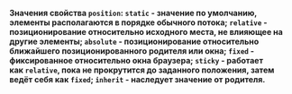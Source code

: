 **Значения свойства `position`: `static` - значение по умолчанию, элементы располагаются в порядке обычного потока; `relative` - позиционирование относительно исходного места, не влияющее на другие элементы; `absolute` - позиционирование относительно ближайшего позиционированного родителя или окна; `fixed` - фиксированное относительно окна браузера; `sticky` - работает как `relative`, пока не прокрутится до заданного положения, затем ведёт себя как `fixed`; `inherit` - наследует значение от родителя.**